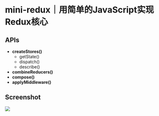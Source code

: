 # mini-redux｜用简单的JavaScript实现Redux核心

## APIs

- **createStores()**
  - getState()
  - dispatch()
  - describe()
- **combineReducers()**
- **compose()**
- **applyMiddleware()**

## Screenshot

![](https://imgbed.codingkelvin.fun/uPic/a.gif)
